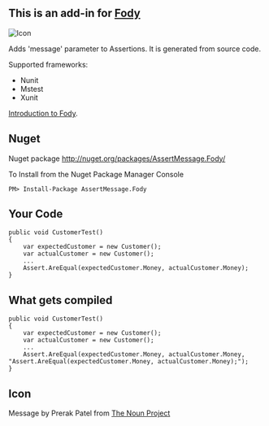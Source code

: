 ## This is an add-in for [Fody](https://github.com/Fody/Fody/) 

![Icon](https://raw.githubusercontent.com/Fody/AssertMessage/master/Icons/package_icon.png)

Adds 'message' parameter to Assertions. It is generated from source code.

Supported frameworks:
- Nunit
- Mstest
- Xunit

[Introduction to Fody](http://github.com/Fody/Fody/wiki/SampleUsage).

## Nuget 

Nuget package http://nuget.org/packages/AssertMessage.Fody/

To Install from the Nuget Package Manager Console 
    
    PM> Install-Package AssertMessage.Fody
    
## Your Code

    public void CustomerTest()
    {
        var expectedCustomer = new Customer();
        var actualCustomer = new Customer();
        ...
        Assert.AreEqual(expectedCustomer.Money, actualCustomer.Money);
    }

## What gets compiled

    public void CustomerTest()
    {
        var expectedCustomer = new Customer();
        var actualCustomer = new Customer();
        ...
        Assert.AreEqual(expectedCustomer.Money, actualCustomer.Money, "Assert.AreEqual(expectedCustomer.Money, actualCustomer.Money);");
    }

## Icon

Message by Prerak Patel from [The Noun Project](http://thenounproject.com)
